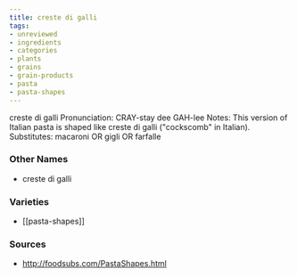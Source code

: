 ```yaml
---
title: creste di galli
tags:
- unreviewed
- ingredients
- categories
- plants
- grains
- grain-products
- pasta
- pasta-shapes
---
```

creste di galli Pronunciation: CRAY-stay dee GAH-lee Notes: This version of Italian pasta is shaped like creste di galli ("cockscomb" in Italian). Substitutes: macaroni OR gigli OR farfalle

### Other Names

* creste di galli

### Varieties

* [[pasta-shapes]]

### Sources
* http://foodsubs.com/PastaShapes.html

